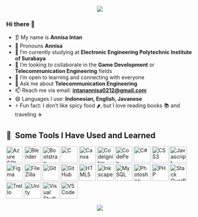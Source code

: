 <p align="center">
  <img src="https://capsule-render.vercel.app/api?type=waving&height=300&color=gradient&text=Hello%20Everyone&textBg=false&animation=twinkling&reversal=false&desc=to%20Annisa%20Intan's%20Page" />
</p>

### Hi there 👋
* 👂 My name is **Annisa Intan**
* 👩 Pronouns **Annisa**
* 🌱 I’m currently studying at **Electronic Engineering Polytechnic Institute of Surabaya**  
* 👯 I’m looking to collaborate in the **Game Development** or **Telecommunication Engineering** fields  
* 🤔 I’m open to learning and connecting with everyone  
* 💬 Ask me about **Telecommunication Engineering**  
* 📫 Reach me via email: **intanannisa0212@gmail.com**  
* 😄 Languages I use: **Indonesian, English, Javanese**  
* ⚡ Fun fact: I don’t like spicy food 🌶️, but I love reading books 📚 and traveling ✈️

<h2> 🚀 &nbsp;Some Tools I Have Used and Learned</h2>
<p align="left">
<img src="https://cdn.jsdelivr.net/gh/devicons/devicon@latest/icons/azuresqldatabase/azuresqldatabase-original.svg" alt="Azure SQL Database" width="45" height="45"/>
<img src="https://cdn.jsdelivr.net/gh/devicons/devicon@latest/icons/blender/blender-original.svg" alt="Blender" width="45" height="45"/>
<img src="https://cdn.jsdelivr.net/gh/devicons/devicon@latest/icons/bootstrap/bootstrap-original.svg" alt="Bootstrap" width="45" height="45"/>
<img src="https://cdn.jsdelivr.net/gh/devicons/devicon@latest/icons/c/c-original.svg" alt="C" width="45" height="45"/>
<img src="https://cdn.jsdelivr.net/gh/devicons/devicon@latest/icons/canva/canva-original.svg" alt="Canva" width="45" height="45"/>
<img src="https://cdn.jsdelivr.net/gh/devicons/devicon@latest/icons/codeigniter/codeigniter-plain.svg" alt="CodeIgniter" width="45" height="45"/>
<img src="https://cdn.jsdelivr.net/gh/devicons/devicon@latest/icons/codepen/codepen-original.svg" alt="CodePen" width="45" height="45"/>
<img src="https://cdn.jsdelivr.net/gh/devicons/devicon@latest/icons/csharp/csharp-original.svg" alt="C#" width="45" height="45"/>
<img src="https://cdn.jsdelivr.net/gh/devicons/devicon@latest/icons/css3/css3-original.svg" alt="CSS3" width="45" height="45"/>
<img src="https://cdn.jsdelivr.net/gh/devicons/devicon@latest/icons/javascript/javascript-original.svg" alt="Javascript" width="45" height="45" />
<img src="https://cdn.jsdelivr.net/gh/devicons/devicon@latest/icons/figma/figma-original.svg" alt="Figma" width="45" height="45"/>
<img src="https://cdn.jsdelivr.net/gh/devicons/devicon@latest/icons/filezilla/filezilla-original.svg" alt="FileZilla" width="45" height="45"/>
<img src="https://cdn.jsdelivr.net/gh/devicons/devicon@latest/icons/git/git-original.svg" alt="Git" width="45" height="45"/>
<img src="https://cdn.jsdelivr.net/gh/devicons/devicon@latest/icons/github/github-original.svg" alt="GitHub" width="45" height="45"/>
<img src="https://cdn.jsdelivr.net/gh/devicons/devicon@latest/icons/html5/html5-original.svg" alt="HTML5" width="45" height="45"/>
<img src="https://cdn.jsdelivr.net/gh/devicons/devicon@latest/icons/inkscape/inkscape-original.svg" alt="Inkscape" width="45" height="45"/>
<img src="https://cdn.jsdelivr.net/gh/devicons/devicon@latest/icons/mysql/mysql-original-wordmark.svg" alt="MySQL" width="45" height="45"/>
<img src="https://cdn.jsdelivr.net/gh/devicons/devicon@latest/icons/photoshop/photoshop-original.svg" alt="Photoshop" width="45" height="45"/>
<img src="https://cdn.jsdelivr.net/gh/devicons/devicon@latest/icons/php/php-original.svg" alt="PHP" width="45" height="45"/>
<img src="https://cdn.jsdelivr.net/gh/devicons/devicon@latest/icons/stackoverflow/stackoverflow-original.svg" alt="Stack Overflow" width="45" height="45"/>
<img src="https://cdn.jsdelivr.net/gh/devicons/devicon@latest/icons/trello/trello-original.svg" alt="Trello" width="45" height="45"/>
<img src="https://cdn.jsdelivr.net/gh/devicons/devicon@latest/icons/unity/unity-original.svg" alt="Unity" width="45" height="45"/>
<img src="https://cdn.jsdelivr.net/gh/devicons/devicon@latest/icons/visualstudio/visualstudio-original.svg" alt="Visual Studio" width="45" height="45"/>
<img src="https://cdn.jsdelivr.net/gh/devicons/devicon@latest/icons/vscode/vscode-original.svg" alt="VS Code" width="45" height="45"/>
</p>

<p align="center">
  <img src="https://capsule-render.vercel.app/api?type=blur&height=200&color=gradient&text=Let's%20Make%20Project%20Together&textBg=false&fontColor=6D6D6D&reversal=false&section=footer&fontSize=30&stroke=F8FDFF" />
</p>
